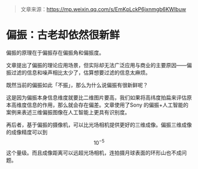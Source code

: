 > 文章来源：https://mp.weixin.qq.com/s/EmKpLckP6jxnmgb6KWIbuw

# 偏振：古老却依然很新鲜

偏振的原理在于偏振存在偏振角和偏振度。

文章提出了偏振的理论应用场景，但实际却无法广泛应用与商业的主要原因——偏振过滤的信息和噪声相比太少了，估算想要过滤的信息太麻烦。

既然当前的偏振如此「不振」，那么为什么说偏振有很新鲜呢？

这是因为偏振本身信息维度就要比二维图片要高，我们如果将高纬度拍扁来评估原本高维度信息的作用，那么就会存在偏差。文章使用了Sony 的偏振+人工智能的案例来表述三维偏振图像在人工智能上更具有识别度。

再后者，基于偏振的摄像机，可以比光场相机提供更好的三维成像。偏振三维成像的成像精度可以到 $$10^{-5}$$ 这个量级。而且成像距离可以远超光场相机，连拍摄月球表面的环形山也不成问题。